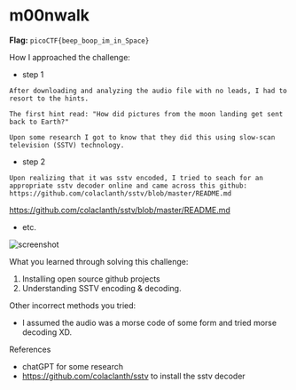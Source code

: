 # m00nwalk
**Flag:** `picoCTF{beep_boop_im_in_Space}`

How I approached the challenge:

- step 1

```
After downloading and analyzing the audio file with no leads, I had to resort to the hints.

The first hint read: "How did pictures from the moon landing get sent back to Earth?"

Upon some research I got to know that they did this using slow-scan television (SSTV) technology.
```

- step 2

```
Upon realizing that it was sstv encoded, I tried to seach for an appropriate sstv decoder online and came across this github:
https://github.com/colaclanth/sstv/blob/master/README.md
```
https://github.com/colaclanth/sstv/blob/master/README.md

- etc.

![screenshot](./screenshot.png)

What you learned through solving this challenge:

1. Installing open source github projects
2. Understanding SSTV encoding & decoding.

Other incorrect methods you tried:

- I assumed the audio was a morse code of some form and tried morse decoding XD.

References

- chatGPT for some research
- https://github.com/colaclanth/sstv to install the sstv decoder
